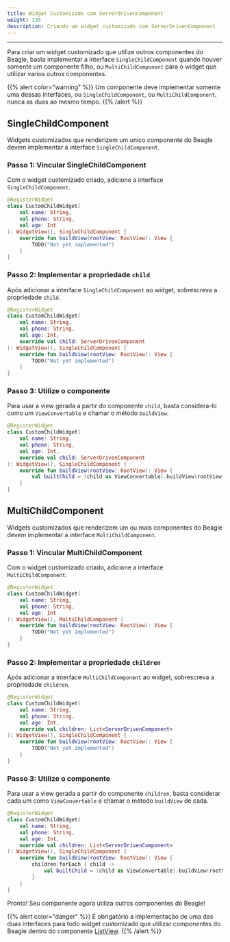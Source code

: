 ```yaml
---
title: Widget Customizado com Serverdrivencomponent
weight: 135
description: Criando um widget customizado com ServerDrivenComponent
---
```


---

Para criar um widget customizado que utilize outros componentes do Beagle, basta implementar a interface `SingleChildComponent` quando houver somente um componente filho, ou `MultiChildComponent` para o widget que utilizar varios outros componentes.

{{% alert color="warning" %}}
Um componente deve implementar somente uma dessas interfaces, ou `SingleChildComponent`, ou `MultiChildComponent`, nunca as duas ao mesmo tempo.
{{% /alert %}}

## SingleChildComponent

Widgets customizados que renderizem um unico componente do Beagle devem implementar a interface `SingleChildComponent`.

### Passo 1: Vincular SingleChildComponent

Com o widget customizado criado, adicione a interface `SingleChildComponent`. 

```kotlin
@RegisterWidget
class CustomChildWidget(
    val name: String,
    val phone: String,
    val age: Int
): WidgetView(), SingleChildComponent {
    override fun buildView(rootView: RootView): View {
        TODO("Not yet implemented")
    }
}
```

### Passo 2: Implementar a propriedade `child`

Após adicionar a interface `SingleChildComponent` ao widget, sobrescreva a propriedade `child`.

```kotlin
@RegisterWidget
class CustomChildWidget(
    val name: String,
    val phone: String,
    val age: Int,
    override val child: ServerDrivenComponent
): WidgetView(), SingleChildComponent {
    override fun buildView(rootView: RootView): View {
        TODO("Not yet implemented")
    }
}
```

### Passo 3: Utilize o componente

Para usar a view gerada a partir do componente `child`, basta considera-lo como um `ViewConvertable` e chamar o método `buildView`.

```kotlin
@RegisterWidget
class CustomChildWidget(
    val name: String,
    val phone: String,
    val age: Int,
    override val child: ServerDrivenComponent
): WidgetView(), SingleChildComponent {
    override fun buildView(rootView: RootView): View {
        val builtChild = (child as ViewConvertable).buildView(rootView)
    }
}
```

## MultiChildComponent

Widgets customizados que renderizem um ou mais componentes do Beagle devem implementar a interface `MultiChildComponent`.

### Passo 1: Vincular MultiChildComponent

Com o widget customizado criado, adicione a interface `MultiChildComponent`. 

```kotlin
@RegisterWidget
class CustomChildWidget(
    val name: String,
    val phone: String,
    val age: Int
): WidgetView(), MultiChildComponent {
    override fun buildView(rootView: RootView): View {
        TODO("Not yet implemented")
    }
}
```

### Passo 2: Implementar a propriedade `children`

Após adicionar a interface `MultiChildComponent` ao widget, sobrescreva a propriedade `children`.

```kotlin
@RegisterWidget
class CustomChildWidget(
    val name: String,
    val phone: String,
    val age: Int,
    override val children: List<ServerDrivenComponent>
): WidgetView(), SingleChildComponent {
    override fun buildView(rootView: RootView): View {
        TODO("Not yet implemented")
    }
}
```

### Passo 3: Utilize o componente

Para usar a view gerada a partir do componente `children`, basta considerar cada um como  `ViewConvertable` e chamar o método `buildView` de cada.

```kotlin
@RegisterWidget
class CustomChildWidget(
    val name: String,
    val phone: String,
    val age: Int,
    override val children: List<ServerDrivenComponent>
): WidgetView(), SingleChildComponent {
    override fun buildView(rootView: RootView): View {
        children.forEach { child ->
            val builtChild = (child as ViewConvertable).buildView(rootView)
        }
    }
}
```

Pronto! Seu componente agora utiliza outros componentes do Beagle!

{{% alert color="danger" %}}
É obrigatório a implementação de uma das duas interfaces para todo widget customizado que utilizar componentes do Beagle dentro do componente [ListView](/pt/api/componentes/layout/listview).
{{% /alert %}}

